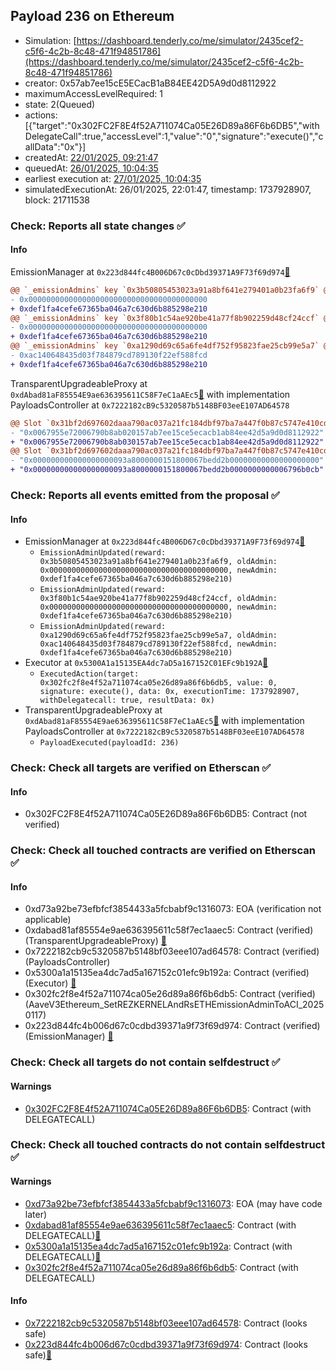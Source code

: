 ## Payload 236 on Ethereum

- Simulation: [https://dashboard.tenderly.co/me/simulator/2435cef2-c5f6-4c2b-8c48-471f94851786](https://dashboard.tenderly.co/me/simulator/2435cef2-c5f6-4c2b-8c48-471f94851786)
- creator: 0x57ab7ee15cE5ECacB1aB84EE42D5A9d0d8112922
- maximumAccessLevelRequired: 1
- state: 2(Queued)
- actions: [{"target":"0x302FC2F8E4f52A711074Ca05E26D89a86F6b6DB5","withDelegateCall":true,"accessLevel":1,"value":"0","signature":"execute()","callData":"0x"}]
- createdAt: [22/01/2025, 09:21:47](https://etherscan.io/tx/0x49ddaeab20f76dc3016ec4144f579a1df4ce5271d5f6ca132136ebfb4147fd29)
- queuedAt: [26/01/2025, 10:04:35](https://etherscan.io/tx/0xd7e9f1c63b5452aed8e4e8d1110cdb3f9e1e06dcbc8521a945bfaf73346e35fc)
- earliest execution at: [27/01/2025, 10:04:35](https://www.epochconverter.com/countdown?q=1737972275)
- simulatedExecutionAt: 26/01/2025, 22:01:47, timestamp: 1737928907, block: 21711538
### Check: Reports all state changes :white_check_mark:

#### Info


EmissionManager at `0x223d844fc4B006D67c0cDbd39371A9F73f69d974`[:ghost:](https://github.com/bgd-labs/aave-address-book "AaveV3Ethereum.EMISSION_MANAGER, AaveV3EthereumEtherFi.EMISSION_MANAGER, AaveV3EthereumLido.EMISSION_MANAGER")
```diff
@@ `_emissionAdmins` key `0x3b50805453023a91a8bf641e279401a0b23fa6f9` @@
- 0x0000000000000000000000000000000000000000
+ 0xdef1fa4cefe67365ba046a7c630d6b885298e210
@@ `_emissionAdmins` key `0x3f80b1c54ae920be41a77f8b902259d48cf24ccf` @@
- 0x0000000000000000000000000000000000000000
+ 0xdef1fa4cefe67365ba046a7c630d6b885298e210
@@ `_emissionAdmins` key `0xa1290d69c65a6fe4df752f95823fae25cb99e5a7` @@
- 0xac140648435d03f784879cd789130f22ef588fcd
+ 0xdef1fa4cefe67365ba046a7c630d6b885298e210
```

TransparentUpgradeableProxy at `0xdAbad81aF85554E9ae636395611C58F7eC1aAEc5`[:ghost:](https://github.com/bgd-labs/aave-address-book "GovernanceV3Ethereum.PAYLOADS_CONTROLLER") with implementation PayloadsController at `0x7222182cB9c5320587b5148BF03eeE107AD64578`
```diff
@@ Slot `0x31bf2d697602daaa790ac037a21fc184dbf97ba7a447f0b87c5747e410cd0a61` @@
- "0x0067955e72006790b8ab020157ab7ee15ce5ecacb1ab84ee42d5a9d0d8112922"
+ "0x0067955e72006790b8ab030157ab7ee15ce5ecacb1ab84ee42d5a9d0d8112922"
@@ Slot `0x31bf2d697602daaa790ac037a21fc184dbf97ba7a447f0b87c5747e410cd0a62` @@
- "0x000000000000000000093a8000000151800067bedd2b00000000000000000000"
+ "0x000000000000000000093a8000000151800067bedd2b0000000000006796b0cb"
```


### Check: Reports all events emitted from the proposal :white_check_mark:

#### Info

- EmissionManager at `0x223d844fc4B006D67c0cDbd39371A9F73f69d974`[:ghost:](https://github.com/bgd-labs/aave-address-book "AaveV3Ethereum.EMISSION_MANAGER, AaveV3EthereumEtherFi.EMISSION_MANAGER, AaveV3EthereumLido.EMISSION_MANAGER")
  - `EmissionAdminUpdated(reward: 0x3b50805453023a91a8bf641e279401a0b23fa6f9, oldAdmin: 0x0000000000000000000000000000000000000000, newAdmin: 0xdef1fa4cefe67365ba046a7c630d6b885298e210)`
  - `EmissionAdminUpdated(reward: 0x3f80b1c54ae920be41a77f8b902259d48cf24ccf, oldAdmin: 0x0000000000000000000000000000000000000000, newAdmin: 0xdef1fa4cefe67365ba046a7c630d6b885298e210)`
  - `EmissionAdminUpdated(reward: 0xa1290d69c65a6fe4df752f95823fae25cb99e5a7, oldAdmin: 0xac140648435d03f784879cd789130f22ef588fcd, newAdmin: 0xdef1fa4cefe67365ba046a7c630d6b885298e210)`
- Executor at `0x5300A1a15135EA4dc7aD5a167152C01EFc9b192A`[:ghost:](https://github.com/bgd-labs/aave-address-book "AaveV2Ethereum.POOL_ADMIN, AaveV2EthereumAMM.POOL_ADMIN, AaveV3Ethereum.ACL_ADMIN, AaveV3EthereumEtherFi.ACL_ADMIN, AaveV3EthereumLido.ACL_ADMIN, GovernanceV3Ethereum.EXECUTOR_LVL_1")
  - `ExecutedAction(target: 0x302fc2f8e4f52a711074ca05e26d89a86f6b6db5, value: 0, signature: execute(), data: 0x, executionTime: 1737928907, withDelegatecall: true, resultData: 0x)`
- TransparentUpgradeableProxy at `0xdAbad81aF85554E9ae636395611C58F7eC1aAEc5`[:ghost:](https://github.com/bgd-labs/aave-address-book "GovernanceV3Ethereum.PAYLOADS_CONTROLLER") with implementation PayloadsController at `0x7222182cB9c5320587b5148BF03eeE107AD64578`
  - `PayloadExecuted(payloadId: 236)`

### Check: Check all targets are verified on Etherscan :white_check_mark:

#### Info

- 0x302FC2F8E4f52A711074Ca05E26D89a86F6b6DB5: Contract (not verified) 

### Check: Check all touched contracts are verified on Etherscan :white_check_mark:

#### Info

- 0xd73a92be73efbfcf3854433a5fcbabf9c1316073: EOA (verification not applicable)
- 0xdabad81af85554e9ae636395611c58f7ec1aaec5: Contract (verified) (TransparentUpgradeableProxy) [:ghost:](https://github.com/bgd-labs/aave-address-book "GovernanceV3Ethereum.PAYLOADS_CONTROLLER")
- 0x7222182cb9c5320587b5148bf03eee107ad64578: Contract (verified) (PayloadsController) 
- 0x5300a1a15135ea4dc7ad5a167152c01efc9b192a: Contract (verified) (Executor) [:ghost:](https://github.com/bgd-labs/aave-address-book "AaveV2Ethereum.POOL_ADMIN, AaveV2EthereumAMM.POOL_ADMIN, AaveV3Ethereum.ACL_ADMIN, AaveV3EthereumEtherFi.ACL_ADMIN, AaveV3EthereumLido.ACL_ADMIN, GovernanceV3Ethereum.EXECUTOR_LVL_1")
- 0x302fc2f8e4f52a711074ca05e26d89a86f6b6db5: Contract (verified) (AaveV3Ethereum_SetREZKERNELAndRsETHEmissionAdminToACI_20250117) 
- 0x223d844fc4b006d67c0cdbd39371a9f73f69d974: Contract (verified) (EmissionManager) [:ghost:](https://github.com/bgd-labs/aave-address-book "AaveV3Ethereum.EMISSION_MANAGER, AaveV3EthereumEtherFi.EMISSION_MANAGER, AaveV3EthereumLido.EMISSION_MANAGER")

### Check: Check all targets do not contain selfdestruct :white_check_mark:

#### Warnings

- [0x302FC2F8E4f52A711074Ca05E26D89a86F6b6DB5](https://etherscan.io/address/0x302FC2F8E4f52A711074Ca05E26D89a86F6b6DB5): Contract (with DELEGATECALL)

### Check: Check all touched contracts do not contain selfdestruct :white_check_mark:

#### Warnings

- [0xd73a92be73efbfcf3854433a5fcbabf9c1316073](https://etherscan.io/address/0xd73a92be73efbfcf3854433a5fcbabf9c1316073): EOA (may have code later)
- [0xdabad81af85554e9ae636395611c58f7ec1aaec5](https://etherscan.io/address/0xdabad81af85554e9ae636395611c58f7ec1aaec5): Contract (with DELEGATECALL)[:ghost:](https://github.com/bgd-labs/aave-address-book "GovernanceV3Ethereum.PAYLOADS_CONTROLLER")
- [0x5300a1a15135ea4dc7ad5a167152c01efc9b192a](https://etherscan.io/address/0x5300a1a15135ea4dc7ad5a167152c01efc9b192a): Contract (with DELEGATECALL)[:ghost:](https://github.com/bgd-labs/aave-address-book "AaveV2Ethereum.POOL_ADMIN, AaveV2EthereumAMM.POOL_ADMIN, AaveV3Ethereum.ACL_ADMIN, AaveV3EthereumEtherFi.ACL_ADMIN, AaveV3EthereumLido.ACL_ADMIN, GovernanceV3Ethereum.EXECUTOR_LVL_1")
- [0x302fc2f8e4f52a711074ca05e26d89a86f6b6db5](https://etherscan.io/address/0x302fc2f8e4f52a711074ca05e26d89a86f6b6db5): Contract (with DELEGATECALL)

#### Info

- [0x7222182cb9c5320587b5148bf03eee107ad64578](https://etherscan.io/address/0x7222182cb9c5320587b5148bf03eee107ad64578): Contract (looks safe)
- [0x223d844fc4b006d67c0cdbd39371a9f73f69d974](https://etherscan.io/address/0x223d844fc4b006d67c0cdbd39371a9f73f69d974): Contract (looks safe)[:ghost:](https://github.com/bgd-labs/aave-address-book "AaveV3Ethereum.EMISSION_MANAGER, AaveV3EthereumEtherFi.EMISSION_MANAGER, AaveV3EthereumLido.EMISSION_MANAGER")

